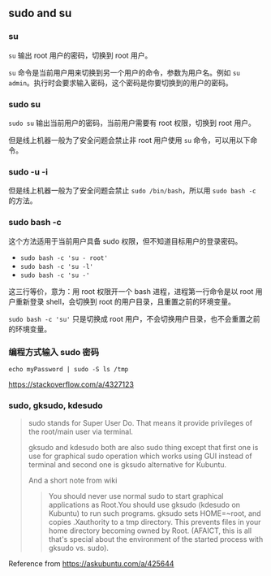 ## sudo and su

### su

`su` 输出 root 用户的密码，切换到 root 用户。

`su` 命令是当前用户用来切换到另一个用户的命令，参数为用户名。例如 `su admin`。执行时会要求输入密码，这个密码是你要切换到的用户的密码。

### sudo su

`sudo su` 输出当前用户的密码，当前用户需要有 root 权限，切换到 root 用户。

但是线上机器一般为了安全问题会禁止非 root 用户使用 `su` 命令，可以用以下命令。

### sudo -u <user> -i

但是线上机器一般为了安全问题会禁止 `sudo /bin/bash`，所以用 `sudo bash -c` 的方法。

### sudo bash -c

这个方法适用于当前用户具备 sudo 权限，但不知道目标用户的登录密码。

- `sudo bash -c 'su - root'`
- `sudo bash -c 'su -l'`
- `sudo bash -c 'su -'`

这三行等价，意为：用 root 权限开一个 bash 进程，进程第一行命令是以 root 用户重新登录 shell，会切换到 root 的用户目录，且重置之前的环境变量。

`sudo bash -c 'su'` 只是切换成 root 用户，不会切换用户目录，也不会重置之前的环境变量。

### 编程方式输入 sudo 密码

`echo myPassword | sudo -S ls /tmp`

https://stackoverflow.com/a/4327123

### sudo, gksudo, kdesudo

> sudo stands for Super User Do. That means it provide privileges of the root/main user via terminal.
>
> gksudo and kdesudo both are also sudo thing except that first one is use for graphical sudo operation which works using GUI instead of terminal and second one is gksudo alternative for Kubuntu.
>
> And a short note from wiki
>
>> You should never use normal sudo to start graphical applications as Root.You should use
>> gksudo (kdesudo on Kubuntu) to run such programs. gksudo sets HOME=~root, and copies
>> .Xauthority to a tmp directory. This prevents files in your home directory becoming
>> owned by Root. (AFAICT, this is all that's special about the environment of the started
>> process with gksudo vs. sudo).

Reference from https://askubuntu.com/a/425644

